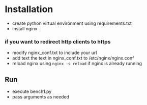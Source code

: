 # Installation
* create python virtual environment using requirements.txt
* install nginx
### if you want to redirect http clients to https
* modify nginx_conf.txt to include your url
* add text the text in nginx_conf.txt to /etc/nginx/nginx.conf
* reload nginx using `nginx -s reload` if nginx is already running

## Run
* execute bench1.py
* pass arguments as needed
